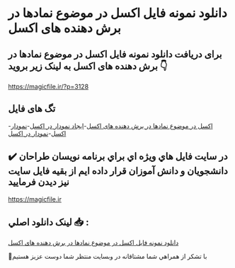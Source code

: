 # دانلود نمونه فایل اکسل در موضوع نمادها در برش دهنده های اکسل

## برای دریافت دانلود نمونه فایل اکسل در موضوع نمادها در برش دهنده های اکسل به لینک زیر بروید 👇

https://magicfile.ir/?p=3128

## تگ های فایل

-[اکسل در موضوع نمادها در برش دهنده های اکسل](https://magicfile.ir/product/%d8%a7%da%a9%d8%b3%d9%84-%d8%af%d8%b1-%d9%85%d9%88%d8%b6%d9%88%d8%b9%d9%86%d9%85%d8%a7%d8%af%d9%87%d8%a7-%d8%af%d8%b1-%d8%a8%d8%b1%d8%b4-%d8%af%d9%87%d9%86%d8%af%d9%87-%d9%87%d8%a7%db%8c-%d8%a7%da%a9%d8%b3%d9%84/)-[ایجاد نمودار در اکسل](https://magicfile.ir/product/%d8%a7%da%a9%d8%b3%d9%84-%d8%af%d8%b1-%d9%85%d9%88%d8%b6%d9%88%d8%b9%d9%86%d9%85%d8%a7%d8%af%d9%87%d8%a7-%d8%af%d8%b1-%d8%a8%d8%b1%d8%b4-%d8%af%d9%87%d9%86%d8%af%d9%87-%d9%87%d8%a7%db%8c-%d8%a7%da%a9%d8%b3%d9%84/)-[نمودار اکسل](https://magicfile.ir/product/%d8%a7%da%a9%d8%b3%d9%84-%d8%af%d8%b1-%d9%85%d9%88%d8%b6%d9%88%d8%b9%d9%86%d9%85%d8%a7%d8%af%d9%87%d8%a7-%d8%af%d8%b1-%d8%a8%d8%b1%d8%b4-%d8%af%d9%87%d9%86%d8%af%d9%87-%d9%87%d8%a7%db%8c-%d8%a7%da%a9%d8%b3%d9%84/)-[نمودار در اکسل](https://magicfile.ir/product/%d8%a7%da%a9%d8%b3%d9%84-%d8%af%d8%b1-%d9%85%d9%88%d8%b6%d9%88%d8%b9%d9%86%d9%85%d8%a7%d8%af%d9%87%d8%a7-%d8%af%d8%b1-%d8%a8%d8%b1%d8%b4-%d8%af%d9%87%d9%86%d8%af%d9%87-%d9%87%d8%a7%db%8c-%d8%a7%da%a9%d8%b3%d9%84/)

## ✔️ در سايت فايل هاي ويژه اي براي برنامه نويسان طراحان دانشجويان و دانش آموزان قرار داده ايم از بقيه فايل سايت نيز ديدن فرماييد

https://magicfile.ir


## لينک دانلود اصلي 📥 :

[دانلود نمونه فایل اکسل در موضوع نمادها در برش دهنده های اکسل](https://magicfile.ir/product/%d8%a7%da%a9%d8%b3%d9%84-%d8%af%d8%b1-%d9%85%d9%88%d8%b6%d9%88%d8%b9%d9%86%d9%85%d8%a7%d8%af%d9%87%d8%a7-%d8%af%d8%b1-%d8%a8%d8%b1%d8%b4-%d8%af%d9%87%d9%86%d8%af%d9%87-%d9%87%d8%a7%db%8c-%d8%a7%da%a9%d8%b3%d9%84/) 


🙏با تشکر از همراهي شما مشتاقانه در وبسایت منتظر شما دوست عزیز هستیم

